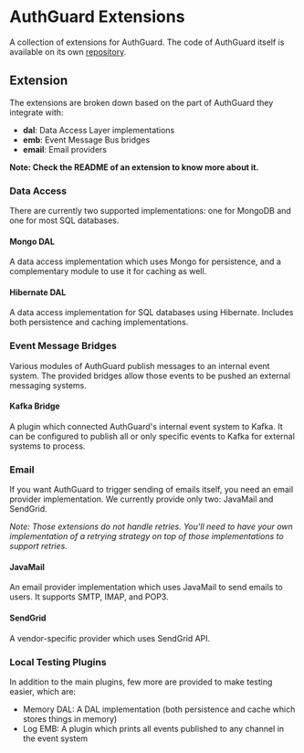 # AuthGuard Extensions

A collection of extensions for AuthGuard. The code of AuthGuard itself is available on its own 
[repository](https://github.com/AuthGuard/AuthGuard).

## Extension
The extensions are broken down based on the part of AuthGuard they integrate with:
* **dal**: Data Access Layer implementations
* **emb**: Event Message Bus bridges
* **email**: Email providers

**Note: Check the README of an extension to know more about it.**

### Data Access
There are currently two supported implementations: one for MongoDB and one for most SQL databases.

#### Mongo DAL
A data access implementation which uses Mongo for persistence, and a complementary module to use it for caching as well.

#### Hibernate DAL
A data access implementation for SQL databases using Hibernate. Includes both persistence and caching implementations.

### Event Message Bridges
Various modules of AuthGuard publish messages to an internal event system. The provided bridges allow those events to 
be pushed an external messaging systems. 

#### Kafka Bridge
A plugin which connected AuthGuard's internal event system to Kafka. It can be configured to publish all or only specific 
events to Kafka for external systems to process.

### Email
If you want AuthGuard to trigger sending of emails itself, you need an email provider implementation. We currently 
provide only two: JavaMail and SendGrid.

_Note: Those extensions do not handle retries. You'll need to have your own implementation of a retrying strategy on 
top of those implementations to support retries._ 

#### JavaMail
An email provider implementation which uses JavaMail to send emails to users. 
It supports SMTP, IMAP, and POP3.

#### SendGrid
A vendor-specific provider which uses SendGrid API.

### Local Testing Plugins
In addition to the main plugins, few more are provided to make testing easier, which are:
* Memory DAL: A DAL implementation (both persistence and cache which stores things in memory)
* Log EMB: A plugin which prints all events published to any channel in the event system 

